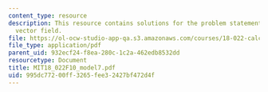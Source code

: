 ```yaml
---
content_type: resource
description: This resource contains solutions for the problem statements related to
  vector field.
file: https://ol-ocw-studio-app-qa.s3.amazonaws.com/courses/18-022-calculus-of-several-variables-fall-2010/995dc77200ff3265fee32427bf472d4f_MIT18_022F10_model7.pdf
file_type: application/pdf
parent_uid: 932ecf24-f8ea-280c-1c2a-462edb8532dd
resourcetype: Document
title: MIT18_022F10_model7.pdf
uid: 995dc772-00ff-3265-fee3-2427bf472d4f
---
```

